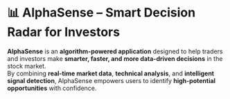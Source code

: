 # 📊 AlphaSense – Smart Decision Radar for Investors

**AlphaSense** is an **algorithm-powered application** designed to help traders and investors make **smarter, faster, and more data-driven decisions** in the stock market.  
By combining **real-time market data**, **technical analysis**, and **intelligent signal detection**, AlphaSense empowers users to identify **high-potential opportunities** with confidence.
